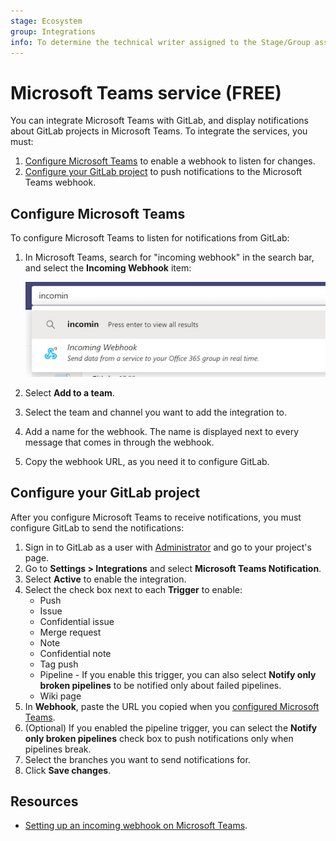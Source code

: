 ```yaml
---
stage: Ecosystem
group: Integrations
info: To determine the technical writer assigned to the Stage/Group associated with this page, see https://about.gitlab.com/handbook/engineering/ux/technical-writing/#assignments
---
```


# Microsoft Teams service **(FREE)**

You can integrate Microsoft Teams with GitLab, and display notifications about GitLab projects
in Microsoft Teams. To integrate the services, you must:

1. [Configure Microsoft Teams](#configure-microsoft-teams) to enable a webhook
   to listen for changes.
1. [Configure your GitLab project](#configure-your-gitlab-project) to push notifications
   to the Microsoft Teams webhook.

## Configure Microsoft Teams

To configure Microsoft Teams to listen for notifications from GitLab:

1. In Microsoft Teams, search for "incoming webhook" in the search bar, and select the
   **Incoming Webhook** item:

   ![Select Incoming Webhook](img/microsoft_teams_select_incoming_webhook.png)

1. Select **Add to a team**.
1. Select the team and channel you want to add the integration to.
1. Add a name for the webhook. The name is displayed next to every message that
   comes in through the webhook.
1. Copy the webhook URL, as you need it to configure GitLab.

## Configure your GitLab project

After you configure Microsoft Teams to receive notifications, you must configure
GitLab to send the notifications:

1. Sign in to GitLab as a user with [Administrator](../../permissions.md) and go
   to your project's page.
1. Go to **Settings > Integrations** and select **Microsoft Teams Notification**.
1. Select **Active** to enable the integration.
1. Select the check box next to each **Trigger** to enable:
   - Push
   - Issue
   - Confidential issue
   - Merge request
   - Note
   - Confidential note
   - Tag push
   - Pipeline - If you enable this trigger, you can also select **Notify only broken pipelines** to be notified only about failed pipelines.
   - Wiki page
1. In **Webhook**, paste the URL you copied when you
   [configured Microsoft Teams](#configure-microsoft-teams).
1. (Optional) If you enabled the pipeline trigger, you can select the
   **Notify only broken pipelines** check box to push notifications only when pipelines break.
1. Select the branches you want to send notifications for.
1. Click **Save changes**.

## Resources

- [Setting up an incoming webhook on Microsoft Teams](https://docs.microsoft.com/en-us/microsoftteams/platform/webhooks-and-connectors/how-to/connectors-using#setting-up-a-custom-incoming-webhook).
